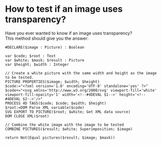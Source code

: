 # How to test if an image uses transparency?

Have you ever wanted to know if an image uses transparency?    
This method should give you the answer:

```4d
#DECLARE($image : Picture) : Boolean

var $code; $root : Text
var $white; $mask; $result : Picture
var $height; $width : Integer

// Create a white picture with the same width and height as the image to be tested.
PICTURE PROPERTIES($image; $width; $height)
$code:="<?xml version='1.0' encoding='UTF-8' standalone='yes' ?>"
$code+="<svg xmlns='http://www.w3.org/2000/svg' viewport-fill='white' viewport-fill-opacity='1' width='<!--#4DEVAL $1-->' height='<!--#4DEVAL $2-->'/>"
PROCESS 4D TAGS($code; $code; $width; $height)
$root:=DOM Parse XML variable($code)
SVG EXPORT TO PICTURE($root; $white; Get XML data source)
DOM CLOSE XML($root)

// Combine the white image with the image to be tested
COMBINE PICTURES($result; $white; Superimposition; $image)

return Not(Equal pictures($result; $image; $mask))
```

